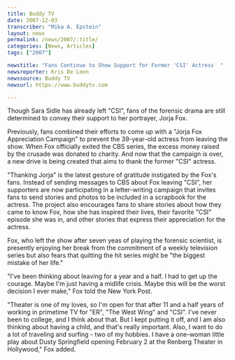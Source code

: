```yaml
---
title: Buddy TV
date: 2007-12-03
transcriber: "Mika A. Epstein"
layout: news
permalink: /news/2007/:title/
categories: [News, Articles]
tags: ["2007"]

newstitle: "Fans Continue to Show Support for Former 'CSI' Actress  "
newsreporter: Kris De Leon
newssource: Buddy TV
newsurl: https://www.buddytv.com

---
```


Though Sara Sidle has already left "CSI", fans of the forensic drama are still determined to convey their support to her portrayer, Jorja Fox.

Previously, fans combined their efforts to come up with a "Jorja Fox Appreciation Campaign" to prevent the 39-year-old actress from leaving the show. When Fox officially exited the CBS series, the excess money raised by the crusade was donated to charity. And now that the campaign is over, a new drive is being created that aims to thank the former "CSI" actress.

"Thanking Jorja" is the latest gesture of gratitude instigated by the Fox's fans. Instead of sending messages to CBS about Fox leaving "CSI", her supporters are now participating in a letter-writing campaign that invites fans to send stories and photos to be included in a scrapbook for the actress. The project also encourages fans to share stories about how they came to know Fox, how she has inspired their lives, their favorite "CSI" episode she was in, and other stories that express their appreciation for the actress.

Fox, who left the show after seven yeas of playing the forensic scientist, is presently enjoying her break from the commitment of a weekly television series but also fears that quitting the hit series might be "the biggest mistake of her life."

"I've been thinking about leaving for a year and a half. I had to get up the courage. Maybe I'm just having a midlife crisis. Maybe this will be the worst decision I ever make," Fox told the New York Post.

"Theater is one of my loves, so I'm open for that after 11 and a half years of working in primetime TV for "ER", "The West Wing" and "CSI". I've never been to college, and I think about that. But I kept putting it off, and I am also thinking about having a child, and that's really important. Also, I want to do a lot of traveling and surfing - two of my hobbies. I have a one-woman little play about Dusty Springfield opening February 2 at the Renberg Theater in Hollywood," Fox added.
